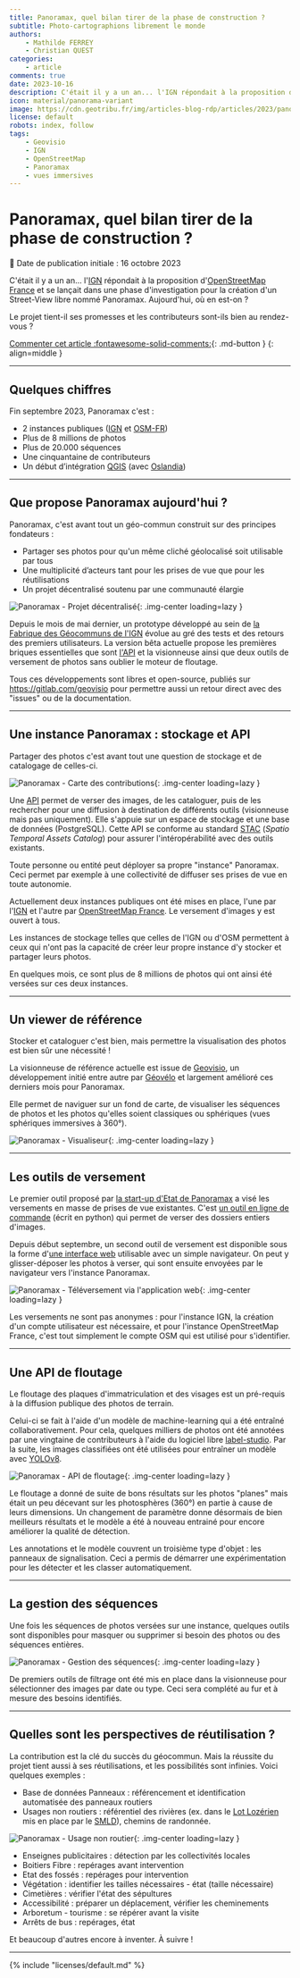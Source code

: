 ```yaml
---
title: Panoramax, quel bilan tirer de la phase de construction ?
subtitle: Photo-cartographions librement le monde
authors:
    - Mathilde FERREY
    - Christian QUEST
categories:
    - article
comments: true
date: 2023-10-16
description: C'était il y a un an... l'IGN répondait à la proposition d'OpenStreetMap France et se lançait dans une phase d'investigation pour la création d'un street-view libre. Aujourd'hui, où en est-on ?
icon: material/panorama-variant
image: https://cdn.geotribu.fr/img/articles-blog-rdp/articles/2023/panoramax/panoramax_grand_lyon.png
license: default
robots: index, follow
tags:
    - Geovisio
    - IGN
    - OpenStreetMap
    - Panoramax
    - vues immersives
---
```


# Panoramax, quel bilan tirer de la phase de construction ?

:calendar: Date de publication initiale : 16 octobre 2023

C'était il y a un an... l'[IGN](https://www.ign.fr/) répondait à la proposition d'[OpenStreetMap France](https://www.openstreetmap.fr/) et se lançait dans une phase d'investigation pour la création d'un Street-View libre nommé Panoramax. Aujourd'hui, où en est-on ?

Le projet tient-il ses promesses et les contributeurs sont-ils bien au rendez-vous ?

[Commenter cet article :fontawesome-solid-comments:](#__comments){: .md-button }
{: align=middle }

----

## Quelques chiffres

Fin septembre 2023, Panoramax c'est :

* 2 instances publiques ([IGN](https://panoramax.ign.fr/) et [OSM-FR](https://panoramax.openstreetmap.fr/#focus=map&map=2.01/12.45/31.69&speed=250))
* Plus de 8 millions de photos
* Plus de 20.000 séquences
* Une cinquantaine de contributeurs
* Un début d’intégration [QGIS](https://www.qgis.org/) (avec [Oslandia](https://oslandia.com))

----

## Que propose Panoramax aujourd'hui ?

Panoramax, c'est avant tout un géo-commun construit sur des principes fondateurs :

* Partager ses photos pour qu'un même cliché géolocalisé soit utilisable par tous
* Une multiplicité d’acteurs tant pour les prises de vue que pour les réutilisations
* Un projet décentralisé soutenu par une communauté élargie

![Panoramax - Projet décentralisé](https://cdn.geotribu.fr/img/articles-blog-rdp/articles/2023/panoramax/panoramax_01_projet_decentralise.webp){: .img-center loading=lazy }

Depuis le mois de mai dernier, un prototype développé au sein de [la Fabrique des Géocommuns de l'IGN](<https://ign.fr/institut/la-fabrique-des-geocommuns-incubateur-de-communs-lign>) évolue au gré des tests et des retours des premiers utilisateurs.
La version bêta actuelle propose les premières briques essentielles que sont [l'API](https://panoramax.ign.fr/api/docs/swagger) et la visionneuse ainsi que deux outils de versement de photos sans oublier le moteur de floutage.

Tous ces développements sont libres et open-source, publiés sur <https://gitlab.com/geovisio> pour permettre aussi un retour direct avec des "issues" ou de la documentation.

----

## Une instance Panoramax : stockage et API

Partager des photos c'est avant tout une question de stockage et de catalogage de celles-ci.

![Panoramax - Carte des contributions](https://cdn.geotribu.fr/img/articles-blog-rdp/articles/2023/panoramax/panoramax_02_carte.webp){: .img-center loading=lazy }

Une [API](https://panoramax.ign.fr/api/docs/swagger) permet de verser des images, de les cataloguer, puis de les rechercher pour une diffusion à destination de différents outils (visionneuse mais pas uniquement). Elle s'appuie sur un espace de stockage et une base de données (PostgreSQL). Cette API se conforme au standard [STAC](https://stacspec.org/) (_Spatio Temporal Assets Catalog_) pour assurer l'intéropérabilité avec des outils existants.

Toute personne ou entité peut déployer sa propre "instance" Panoramax. Ceci permet par exemple à une collectivité de diffuser ses prises de vue en toute autonomie.

Actuellement deux instances publiques ont été mises en place, l'une par l'[IGN](https://panoramax.ign.fr/) et l'autre par [OpenStreetMap France](https://panoramax.openstreetmap.fr/#focus=map&map=2.01/12.45/31.69&speed=250). Le versement d'images y est ouvert à tous.

Les instances de stockage telles que celles de l'IGN ou d'OSM permettent à ceux qui n'ont pas la capacité de créer leur propre instance d'y stocker et partager leurs photos.

En quelques mois, ce sont plus de 8 millions de photos qui ont ainsi été versées sur ces deux instances.

----

## Un viewer de référence

Stocker et cataloguer c'est bien, mais permettre la visualisation des photos est bien sûr une nécessité !

La visionneuse de référence actuelle est issue de [Geovisio](https://geovisio.fr/), un développement initié entre autre par [Géovélo](https://geovelo.app/fr/) et largement amélioré ces derniers mois pour Panoramax.

Elle permet de naviguer sur un fond de carte, de visualiser les séquences de photos et les photos qu'elles soient classiques ou sphériques (vues sphériques immersives à 360°).

![Panoramax - Visualiseur](https://cdn.geotribu.fr/img/articles-blog-rdp/articles/2023/panoramax/panoramax_03_viewer.webp){: .img-center loading=lazy }

----

## Les outils de versement

Le premier outil proposé par [la start-up d'Etat de Panoramax](<https://beta.gouv.fr/startups/vues-immersives-libres.html>) a visé les versements en masse de prises de vue existantes. C'est [un outil en ligne de commande](<https://gitlab.com/geovisio/cli>) (écrit en python) qui permet de verser des dossiers entiers d'images.

Depuis début septembre, un second outil de versement est disponible sous la forme d'[une interface web](<https://panoramax.ign.fr/envoyer#focus=map&map=5.7/47/3&speed=250>) utilisable avec un simple navigateur. On peut y glisser-déposer les photos à verser, qui sont ensuite envoyées par le navigateur vers l'instance Panoramax.

![Panoramax - Téléversement via l'application web](https://cdn.geotribu.fr/img/articles-blog-rdp/articles/2023/panoramax/panoramax_04_upload.webp){: .img-center loading=lazy }

Les versements ne sont pas anonymes : pour l'instance IGN, la création d'un compte utilisateur est nécessaire, et pour l'instance OpenStreetMap France, c'est tout simplement le compte OSM qui est utilisé pour s'identifier.

----

## Une API de floutage

Le floutage des plaques d'immatriculation et des visages est un pré-requis à la diffusion publique des photos de terrain.

Celui-ci se fait à l'aide d'un modèle de machine-learning qui a été entraîné collaborativement. Pour cela, quelques milliers de photos ont été annotées par une vingtaine de contributeurs à l'aide du logiciel libre [label-studio](https://labelstud.io/). Par la suite, les images classifiées ont été utilisées pour entraîner un modèle avec [YOLOv8](https://yolov8.com/).

![Panoramax - API de floutage](https://cdn.geotribu.fr/img/articles-blog-rdp/articles/2023/panoramax/panoramax_05_floutage.webp){: .img-center loading=lazy }

Le floutage a donné de suite de bons résultats sur les photos "planes" mais était un peu décevant sur les photosphères (360°) en partie à cause de leurs dimensions. Un changement de paramètre donne désormais de bien meilleurs résultats et le modèle a été à nouveau entrainé pour encore améliorer la qualité de détection.

Les annotations et le modèle couvrent un troisième type d'objet : les panneaux de signalisation. Ceci a permis de démarrer une expérimentation pour les détecter et les classer automatiquement.

----

## La gestion des séquences

Une fois les séquences de photos versées sur une instance, quelques outils sont disponibles pour masquer ou supprimer si besoin des photos ou des séquences entières.

![Panoramax - Gestion des séquences](https://cdn.geotribu.fr/img/articles-blog-rdp/articles/2023/panoramax/panoramax_06_sequences.webp){: .img-center loading=lazy }

De premiers outils de filtrage ont été mis en place dans la visionneuse pour sélectionner des images par date ou type. Ceci sera complété au fur et à mesure des besoins identifiés.

----

## Quelles sont les perspectives de réutilisation ?

La contribution est la clé du succès du géocommun. Mais la réussite du projet tient aussi à ses réutilisations, et les possibilités sont infinies. Voici quelques exemples :

* Base de données Panneaux : référencement et identification automatisée des panneaux routiers
* Usages non routiers : référentiel des rivières (ex. dans le [Lot Lozérien](https://lot-dourdou.fr/nos-cours-deau-en-vues-immersives/) mis en place par le [SMLD](https://lot-dourdou.fr/le-syndicat/)), chemins de randonnée.

![Panoramax - Usage non routier](https://cdn.geotribu.fr/img/articles-blog-rdp/articles/2023/panoramax/panoramax_07_canal.webp){: .img-center loading=lazy }

* Enseignes publicitaires : détection par les collectivités locales
* Boitiers Fibre : repérages avant intervention
* Etat des fossés : repérages pour intervention
* Végétation : identifier les tailles nécessaires - état (taille nécessaire)
* Cimetières : vérifier l'état des sépultures
* Accessibilité : préparer un déplacement, vérifier les cheminements
* Arboretum - tourisme : se répérer avant la visite
* Arrêts de bus : repérages, état

Et beaucoup d'autres encore à inventer. À suivre !

----

<!-- geotribu:authors-block -->

{% include "licenses/default.md" %}
